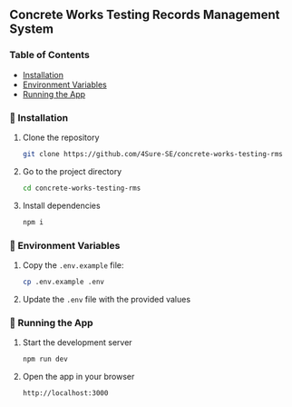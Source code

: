 ## Concrete Works Testing Records Management System

### Table of Contents

- [Installation](#🔧-installation)
- [Environment Variables](#🔑-environment-variables)
- [Running the App](#🚀-running-the-app)

### 🔧 Installation

1. Clone the repository

    ```bash
    git clone https://github.com/4Sure-SE/concrete-works-testing-rms
    ```

2. Go to the project directory

    ```bash
    cd concrete-works-testing-rms
    ```

3. Install dependencies
    ```bash
    npm i
    ```

### 🔑 Environment Variables

1. Copy the `.env.example` file:

    ```bash
    cp .env.example .env
    ```

2. Update the `.env` file with the provided values

### 🚀 Running the App

1. Start the development server

    ```bash
    npm run dev
    ```

2. Open the app in your browser
    ```
    http://localhost:3000
    ```
